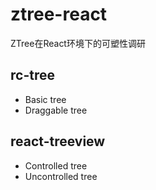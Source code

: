 # ztree-react
ZTree在React环境下的可塑性调研

## rc-tree
- Basic tree
- Draggable tree

## react-treeview
- Controlled tree
- Uncontrolled tree
